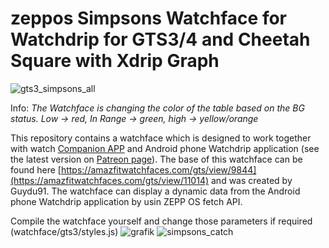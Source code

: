  # zeppos Simpsons Watchface for Watchdrip for GTS3/4 and Cheetah Square with Xdrip Graph

![gts3_simpsons_all](https://github.com/sedy89/zeppos_watchdrip_gts3_wf/assets/65983953/ac21f40d-543a-42c6-b9b8-2cc276d90de4)

Info: *The Watchface is changing the color of the table based on the BG status. Low -> red, In Range -> green, high -> yellow/orange*

This repository contains a watchface which is designed to work together with watch <a href="https://github.com/bigdigital/zeppos_watchdrip_app">Companion APP</a>  and Android phone Watchdrip application (see the latest version on <a href="https://www.patreon.com/xdrip_miband">Patreon page</a>). The base of this watchface can be found here [https://amazfitwatchfaces.com/gts/view/9844](https://amazfitwatchfaces.com/gts/view/11014) and was created by Guydu91.
The watchface can display a dynamic data from the Android phone Watchdrip application by usin ZEPP OS fetch API.

Compile the watchface yourself and change those parameters if required (watchface/gts3/styles.js)
![grafik](https://user-images.githubusercontent.com/65983953/232456088-b3dc411d-cbbd-401a-a74e-557bf4bb35cd.png) ![simpsons_catch](https://github.com/sedy89/zeppos_watchdrip_gts3_wf/assets/65983953/97a83881-1262-4a7a-8dff-2af65092e6fe)




